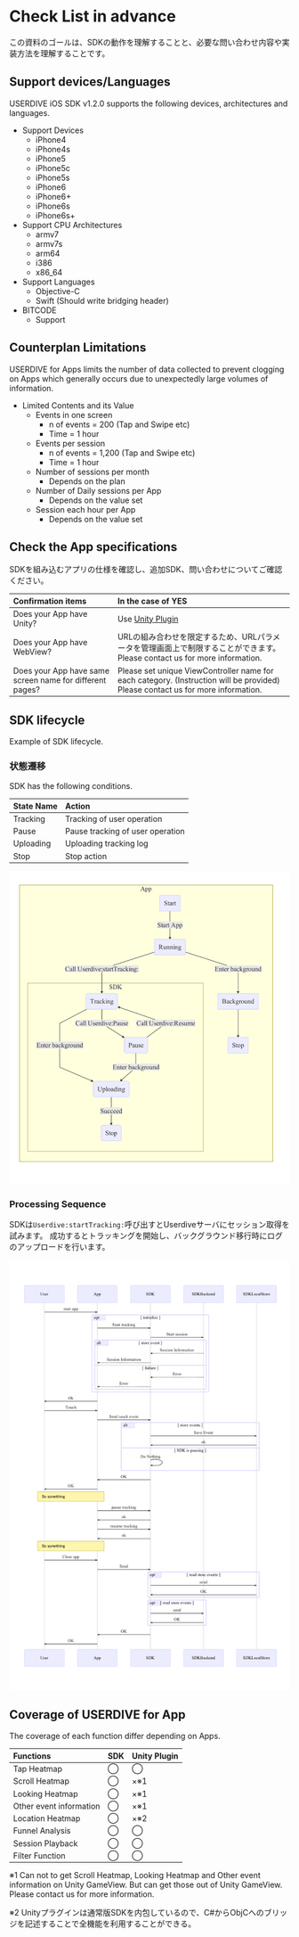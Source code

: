 # Check List in advance

この資料のゴールは、SDKの動作を理解することと、必要な問い合わせ内容や実装方法を理解することです。

## Support devices/Languages

USERDIVE iOS SDK v1.2.0 supports the following devices, architectures and languages.

- Support Devices
    - iPhone4
    - iPhone4s
    - iPhone5
    - iPhone5c
    - iPhone5s
    - iPhone6
    - iPhone6+
    - iPhone6s
    - iPhone6s+
- Support CPU Architectures
    - armv7
    - armv7s
    - arm64
    - i386
    - x86_64
- Support Languages
    - Objective-C
    - Swift (Should write bridging header)
- BITCODE
    - Support

## Counterplan Limitations

USERDIVE for Apps limits the number of data collected to prevent clogging on Apps
which generally occurs due to unexpectedly large volumes of information.

- Limited Contents and its Value
    - Events in one screen
        - n of events = 200 (Tap and Swipe etc)
        - Time = 1 hour
    - Events per session
        - n of events = 1,200 (Tap and Swipe etc)
        - Time = 1 hour
    - Number of sessions per month
        - Depends on the plan
    - Number of Daily sessions per App
        - Depends on the value set
    - Session each hour per App
        - Depends on the value set

## Check the App specifications

SDKを組み込むアプリの仕様を確認し、追加SDK、問い合わせについてご確認ください。

| Confirmation items                                       | In the case of YES                                                                                                              |
|:---------------------------------------------------------|:--------------------------------------------------------------------------------------------------------------------------------|
| Does your App have Unity?                                | Use [Unity Plugin](https://github.com/uncovertruth/userdive-ios-sdk-for-unity)                                                  |
| Does your App have WebView?                              | URLの組み合わせを限定するため、URLパラメータを管理画面上で制限することができます。Please contact us for more information.       |
| Does your App have same screen name for different pages? | Please set unique ViewController name for each category. (Instruction will be provided) Please contact us for more information. |

## SDK lifecycle

Example of SDK lifecycle.

### 状態遷移

SDK has the following conditions.

| State Name | Action                           |
|:-----------|:---------------------------------|
| Tracking   | Tracking of user operation       |
| Pause      | Pause tracking of user operation |
| Uploading  | Uploading tracking log           |
| Stop       | Stop action                      |

![lifecycle](../../../ja/apps/files/lifecycle.png)

### Processing Sequence

SDKは`Userdive:startTracking:`呼び出すとUserdiveサーバにセッション取得を試みます。
成功するとトラッキングを開始し、バックグラウンド移行時にログのアップロードを行います。

![sequence](../../../ja/apps/files/sequence.png)

## Coverage of USERDIVE for App

The coverage of each function differ depending on Apps.

| Functions               | SDK | Unity Plugin |
|:------------------------|:----|:-------------|
| Tap Heatmap             | ◯   | ◯            |
| Scroll Heatmap          | ◯   | ×※1          |
| Looking Heatmap         | ◯   | ×※1          |
| Other event information | ◯   | ×※1          |
| Location Heatmap        | ◯   | ×※2          |
| Funnel Analysis         | ◯   | ◯            |
| Session Playback        | ◯   | ◯            |
| Filter Function         | ◯   | ◯            |

※1 Can not to get Scroll Heatmap, Looking Heatmap
and Other event information on Unity GameView.
But can get those out of Unity GameView.
Please contact us for more information.

※2 Unityプラグインは通常版SDKを内包しているので、C#からObjCへのブリッジを記述することで全機能を利用することができる。

